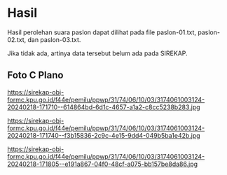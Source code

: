 # Hasil

Hasil perolehan suara paslon dapat dilihat pada file paslon-01.txt, paslon-02.txt, dan paslon-03.txt.

Jika tidak ada, artinya data tersebut belum ada pada SIREKAP.

## Foto C Plano

https://sirekap-obj-formc.kpu.go.id/f44e/pemilu/ppwp/31/74/06/10/03/3174061003124-20240218-171710--614864bd-6d1c-4657-a1a2-c8cc5238b283.jpg

https://sirekap-obj-formc.kpu.go.id/f44e/pemilu/ppwp/31/74/06/10/03/3174061003124-20240218-171740--f3b15836-2c9c-4e15-9dd4-049b5ba1e42b.jpg

https://sirekap-obj-formc.kpu.go.id/f44e/pemilu/ppwp/31/74/06/10/03/3174061003124-20240218-171805--e191a867-04f0-48cf-a075-bb157be8da86.jpg
